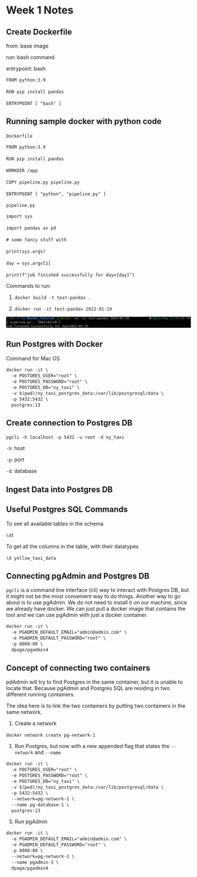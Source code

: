 # Week 1 Notes

## Create Dockerfile
from: base image

run: bash command

entrypoint: bash
```
FROM python:3.9

RUN pip install pandas

ENTRYPOINT [ "bash" ]
```

## Running sample docker with python code

`Dockerfile`
```
FROM python:3.9

RUN pip install pandas

WORKDIR /app

COPY pipeline.py pipeline.py

ENTRYPOINT [ "python", "pipeline.py" ]
```

`pipeline.py`

```
import sys

import pandas as pd

# some fancy stuff with 

print(sys.argv)

day = sys.argv[1]

print(f"job finished successfully for day={day}")
```

Commands to run:

1. `docker build -t test:pandas .`

2. `docker run -it test:pandas 2022-01-19`

<img src="image/output1.png">

## Run Postgres with Docker
Command for Mac OS

```
docker run -it \
  -e POSTGRES_USER="root" \
  -e POSTGRES_PASSWORD="root" \
  -e POSTGRES_DB="ny_taxi" \
  -v $(pwd)/ny_taxi_postgres_data:/var/lib/postgresql/data \
  -p 5432:5432 \
  postgres:13
```

## Create connection to Postgres DB
`pgcli -h localhost -p 5432 -u root -d ny_taxi`

`-h`: host

`-p`: port

`-d`: database


## Ingest Data into Postgres DB


## Useful Postgres SQL Commands 

To see all available tables in the schema

`\dt`


To get all the columns in the table, with their datatypes

`\d yellow_taxi_data` 

## Connecting pgAdmin and Postgres DB
`pgcli` is a command line interface (cli) way to interact with Postgres DB, but it might not be the most convenient way to do things. Another way to go about is to use pgAdmin. We do not need to install it on our machine, since we already have docker. We can just pull a docker image that contains the tool and we can use pgAdmin with just a docker container.

```
docker run -it \
  -e PGADMIN_DEFAULT_EMAIL="admin@admin.com" \
  -e PGADMIN_DEFAULT_PASSWORD="root" \
  -p 8080:80 \
  dpage/pgadmin4
```

## Concept of connecting two containers
pdAdmin will try to find Postgres in the same container, but it is unable to locate that. Because pgAdmin and Postgres SQL are residing in two different running containers.

The idea here is to link the two containers by putting two containers in the same network.

1. Create a network 

`docker network create pg-network-1`
  

1. Run Postgres, but now with a new appended flag that states the `--network` and `--name`

```
docker run -it \
  -e POSTGRES_USER="root" \
  -e POSTGRES_PASSWORD="root" \
  -e POSTGRES_DB="ny_taxi" \
  -v $(pwd)/ny_taxi_postgres_data:/var/lib/postgresql/data \
  -p 5432:5432 \
  --network=pg-network-1 \
  --name pg-database-1 \
  postgres:13
```


3. Run pgAdmin

```
docker run -it \
  -e PGADMIN_DEFAULT_EMAIL="admin@admin.com" \
  -e PGADMIN_DEFAULT_PASSWORD="root" \
  -p 8080:80 \
  --network=pg-network-1 \
  --name pgadmin-3 \
  dpage/pgadmin4
```